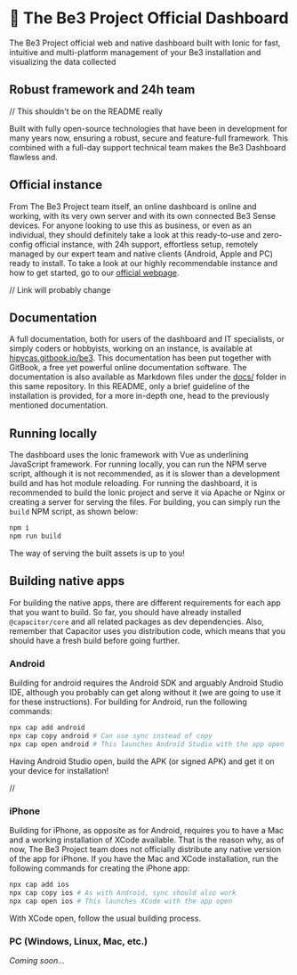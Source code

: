 # :bee: The Be3 Project Official Dashboard

The Be3 Project official web and native dashboard built with Ionic for fast, intuitive and multi-platform management of your Be3 installation and visualizing the data collected

## Robust framework and 24h team

// This shouldn't be on the README really

Built with fully open-source technologies that have been in development for many years now, ensuring a robust, secure and feature-full framework. This combined with a full-day support technical team makes the Be3 Dashboard flawless and.

## Official instance

From The Be3 Project team itself, an online dashboard is online and working, with its very own server and with its own connected Be3 Sense devices. For anyone looking to use this as business, or even as an individual, they should definitely take a look at this ready-to-use and zero-config official instance, with 24h support, effortless setup, remotely managed by our expert team and native clients (Android, Apple and PC) ready to install. To take a look at our highly recommendable instance and how to get started, go to our [official webpage](https://be3.project).

// Link will probably change

## Documentation

A full documentation, both for users of the dashboard and IT specialists, or simply coders or hobbyists, working on an instance, is available at [hipycas.gitbook.io/be3](https://hipycas.gitbook.io/be3). This documentation has been put together with GitBook, a free yet powerful online documentation software. The documentation is also available as Markdown files under the [docs/]() folder in this same repository. In this README, only a brief guideline of the installation is provided, for a more in-depth one, head to the previously mentioned documentation.

## Running locally

The dashboard uses the Ionic framework with Vue as underlining JavaScript framework. For running locally, you can run the NPM serve script, although it is not recommended, as it is slower than a development build and has hot module reloading. For running the dashboard, it is recommended to build the Ionic project and serve it via Apache or Nginx or creating a server for serving the files. For building, you can simply run the `build` NPM script, as shown below:

```sh
npm i
npm run build
```

The way of serving the built assets is up to you!

## Building native apps

For building the native apps, there are different requirements for each app that you want to build. So far, you should have already installed `@capacitor/core` and all related packages as dev dependencies. Also, remember that Capacitor uses you distribution code, which means that you should have a fresh build before going further.

### Android

Building for android requires the Android SDK and arguably Android Studio IDE, although you probably can get along without it (we are going to use it for these instructions). For building for Android, run the following commands:

```sh
npx cap add android
npx cap copy android # Can use sync instead of copy
npx cap open android # This launches Android Studio with the app open
```

Having Android Studio open, build the APK (or signed APK) and get it on your device for installation!

//


### iPhone

Building for iPhone, as opposite as for Android, requires you to have a Mac and  a working installation of XCode available. That is the reason why, as of now, The Be3 Project team does not officially distribute any native version of the app for iPhone. If you have the Mac and XCode installation, run the following commands for creating the iPhone app:

```sh
npx cap add ios
npx cap copy ios # As with Android, sync should also work
npx cap open ios # This launches XCode with the app open
```

With XCode open, follow the usual building process.

### PC (Windows, Linux, Mac, etc.)

_Coming soon..._

